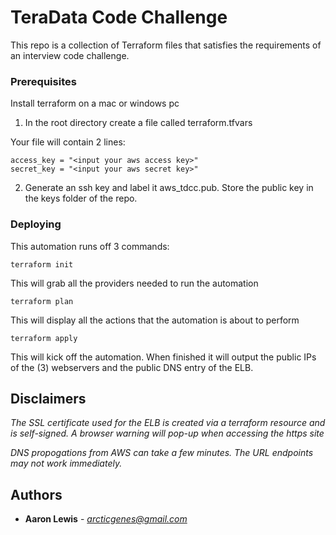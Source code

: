 # TeraData Code Challenge

This repo is a collection of Terraform files that satisfies the requirements of an interview code challenge.


### Prerequisites
Install terraform on a mac or windows pc

1. In the root directory create a file called terraform.tfvars

Your file will contain 2 lines:

```
access_key = "<input your aws access key>"
secret_key = "<input your aws secret key>"
```

2. Generate an ssh key and label it aws_tdcc.pub.  Store the public key in the keys folder of the repo.


### Deploying
This automation runs off 3 commands:

```
terraform init
```
This will grab all the providers needed to run the automation


```
terraform plan
```
This will display all the actions that the automation is about to perform


```
terraform apply
```
This will kick off the automation.  When finished it will output the public IPs of the (3) webservers and the public DNS entry of the ELB.

## Disclaimers

*The SSL certificate used for the ELB is created via a terraform resource and is self-signed. A browser warning will pop-up when accessing the https site*

*DNS propogations from AWS can take a few minutes.  The URL endpoints may not work immediately.*

## Authors

* **Aaron Lewis** - *arcticgenes@gmail.com*